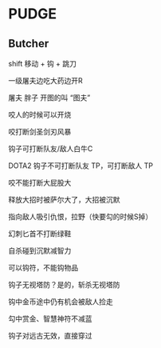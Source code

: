 # PUDGE
## Butcher

shift  移动 + 钩 + 跳刀

一级屠夫边吃大药边开R

屠夫	胖子	开图的叫 “图夫”



咬人的时候可以开烧

咬打断剑圣剑刃风暴

钩子可打断队友/敌人白牛C

DOTA2 钩子不可打断队友 TP，可打断敌人 TP





咬不能打断大屁股大

释放大招时被萨尔大了，大招被沉默

指向敌人吸引仇恨，拉野（快要勾的时候S掉）

幻刺匕首不打断绿鞋

自杀碰到沉默减智力

可以钩符，不能钩物品

钩子无视塔防？是的，斩杀无视塔防



钩中金币途中仍有机会被敌人捡走

勾中赏金、智慧神符不减蓝



钩子对远古无效，直接穿过
